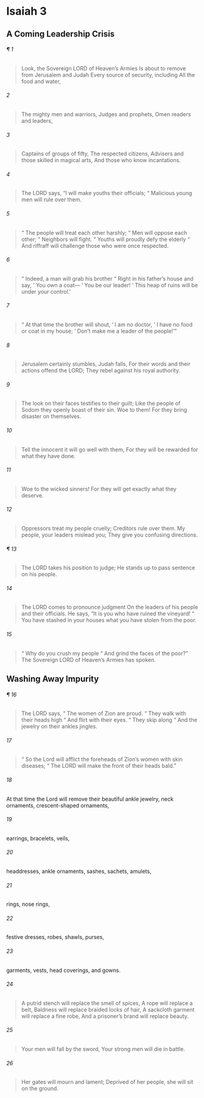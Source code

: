 # Isaiah 3
## A Coming Leadership Crisis
###### ¶ 1
> Look, the Sovereign LORD of Heaven’s Armies
> Is about to remove from Jerusalem and Judah
> Every source of security, including
> All the food and water,
###### 2
> The mighty men and warriors,
> Judges and prophets,
> Omen readers and leaders,
###### 3
> Captains of groups of fifty,
> The respected citizens,
> Advisers and those skilled in magical arts,
> And those who know incantations.
###### 4
> The LORD says, “I will make youths their officials;
>  “ Malicious young men will rule over them.
###### 5
>  “ The people will treat each other harshly;
>  “ Men will oppose each other;
>  “ Neighbors will fight.
>  “ Youths will proudly defy the elderly
>  “ And riffraff will challenge those who were once respected.
###### 6
>  “ Indeed, a man will grab his brother
>  “ Right in his father’s house and say,
>  ‘ You own a coat—
>  ‘ You be our leader!
>  ‘ This heap of ruins will be under your control.’
###### 7
>  “ At that time the brother will shout,
>  ‘ I am no doctor,
>  ‘ I have no food or coat in my house;
>  ‘ Don’t make me a leader of the people!’”
###### 8
> Jerusalem certainly stumbles,
> Judah falls,
> For their words and their actions offend the LORD;
> They rebel against his royal authority.
###### 9
> The look on their faces testifies to their guilt;
> Like the people of Sodom they openly boast of their sin.
> Woe to them!
> For they bring disaster on themselves.
###### 10
> Tell the innocent it will go well with them,
> For they will be rewarded for what they have done.
###### 11
> Woe to the wicked sinners!
> For they will get exactly what they deserve.
###### 12
> Oppressors treat my people cruelly;
> Creditors rule over them.
> My people, your leaders mislead you;
> They give you confusing directions.
###### ¶ 13
> The LORD takes his position to judge;
> He stands up to pass sentence on his people.
###### 14
> The LORD comes to pronounce judgment
> On the leaders of his people and their officials.
> He says, “It is you who have ruined the vineyard!
>  “ You have stashed in your houses what you have stolen from the poor.
###### 15
>  “ Why do you crush my people
>  “ And grind the faces of the poor?”
> The Sovereign LORD of Heaven’s Armies has spoken.
## Washing Away Impurity
###### ¶ 16
> The LORD says,
>  “ The women of Zion are proud.
>  “ They walk with their heads high
>  “ And flirt with their eyes.
>  “ They skip along
>  “ And the jewelry on their ankles jingles.
###### 17
>  “ So the Lord will afflict the foreheads of Zion’s women with skin diseases;
>  “ The LORD will make the front of their heads bald.”
###### 18
At that time the Lord will remove their beautiful ankle jewelry, neck ornaments, crescent-shaped ornaments,
###### 19
earrings, bracelets, veils,
###### 20
headdresses, ankle ornaments, sashes, sachets, amulets,
###### 21
rings, nose rings,
###### 22
festive dresses, robes, shawls, purses,
###### 23
garments, vests, head coverings, and gowns.
###### 24
> A putrid stench will replace the smell of spices,
> A rope will replace a belt,
> Baldness will replace braided locks of hair,
> A sackcloth garment will replace a fine robe,
> And a prisoner’s brand will replace beauty.
###### 25
> Your men will fall by the sword,
> Your strong men will die in battle.
###### 26
> Her gates will mourn and lament;
> Deprived of her people, she will sit on the ground.
